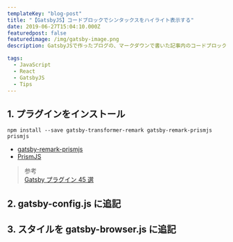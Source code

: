 ```yaml
---
templateKey: "blog-post"
title: "【GatsbyJS】コードブロックでシンタックスをハイライト表示する"
date: 2019-06-27T15:04:10.000Z
featuredpost: false
featuredimage: /img/gatsby-image.png
description: GatsbyJSで作ったブログの、マークダウンで書いた記事内のコードブロックは、シンタックスに色がついていた方が分かりやすいよね。

tags:
  - JavaScript
  - React
  - GatsbyJS
  - Tips
---
```


<!-- ![gatsby-image](/img/gatsby-image.png) -->

## 1. プラグインをインストール

```text
npm install --save gatsby-transformer-remark gatsby-remark-prismjs prismjs
```

- [gatsby-remark-prismjs](https://www.gatsbyjs.org/packages/gatsby-remark-prismjs/)
- [PrismJS](https://prismjs.com/)

> 参考  
> [Gatsby プラグイン 45 選](https://qiita.com/Takumon/items/da8347f81a9f021b637f#gatsby-remark-prismjs)

## 2. gatsby-config.js に追記

## 3. スタイルを gatsby-browser.js に追記
